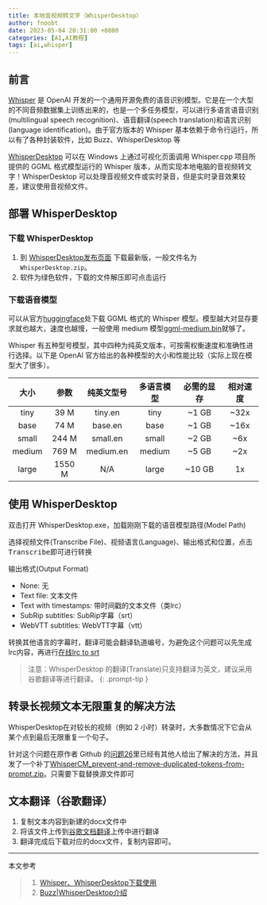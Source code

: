 ```yaml
---
title: 本地音视频转文字（WhisperDesktop）
author: fnoobt
date: 2023-05-04 20:31:00 +0800
categories: [AI,AI教程]
tags: [ai,whisper]
---
```


## 前言

[Whisper](https://github.com/openai/whisper) 是 OpenAI 开发的一个通用开源免费的语音识别模型。它是在一个大型的不同音频数据集上训练出来的，也是一个多任务模型，可以进行多语言语音识别(multilingual speech recognition)、语音翻译(speech translation)和语言识别(language identification)。由于官方版本的 Whisper 基本依赖于命令行运行，所以有了各种封装软件，比如 Buzz、WhisperDesktop 等

[WhisperDesktop](https://github.com/Const-me/Whisper) 可以在 Windows 上通过可视化页面调用 Whisper.cpp 项目所提供的 GGML 格式模型运行的 Whisper 版本，从而实现本地电脑的音视频转文字！WhisperDesktop 可以处理音视频文件或实时录音，但是实时录音效果较差，建议使用音视频文件。

## 部署 WhisperDesktop

### 下载 WhisperDesktop

1. 到 [WhisperDesktop发布页面](https://github.com/Const-me/Whisper/releases) 下载最新版，一般文件名为 `WhisperDesktop.zip`。
2. 软件为绿色软件，下载的文件解压即可点击运行

### 下载语音模型

可以从官方[huggingface](https://huggingface.co/ggerganov/whisper.cpp/tree/main)处下载 GGML 格式的 Whisper 模型。模型越大对显存要求就也越大，速度也越慢，一般使用 medium 模型[ggml-medium.bin](https://huggingface.co/ggerganov/whisper.cpp/blob/main/ggml-medium.bin)就够了。

Whisper 有五种型号模型，其中四种为纯英文版本，可按需权衡速度和准确性进行选择。以下是 OpenAI 官方给出的各种模型的大小和性能比较（实际上现在模型大了很多）。

|  大小  |  参数  | 纯英文型号 | 多语言模型 | 必需的显存 | 相对速度 |
|:------:|:------:|:----------:|:----------:|:----------:|:--------:|
|  tiny  |  39 M  |   tiny.en  |    tiny    |    ~1 GB   |   ~32x   |
|  base  |  74 M  |   base.en  |    base    |    ~1 GB   |   ~16x   |
|  small |  244 M |  small.en  |    small   |    ~2 GB   |    ~6x   |
| medium |  769 M |  medium.en |   medium   |    ~5 GB   |    ~2x   |
|  large | 1550 M |     N/A    |    large   |   ~10 GB   |    1x    |

## 使用 WhisperDesktop
双击打开 WhisperDesktop.exe，加载刚刚下载的语音模型路径(Model Path)

选择视频文件(Transcribe File)、视频语言(Language)、输出格式和位置，点击<kbd>Transcribe</kbd>即可进行转换

输出格式(Output Format)
- None: 无
- Text file: 文本文件
- Text with timestamps: 带时间戳的文本文件（类lrc）
- SubRip subtitles: SubRip字幕（srt）
- WebVTT subtitles: WebVTT字幕（vtt）

转换其他语言的字幕时，翻译可能会翻译轨道编号，为避免这个问题可以先生成lrc内容，再进行[在线lrc to srt](https://www.lrccon.com/convert)

> 注意：WhisperDesktop 的翻译(Translate)只支持翻译为英文，建议采用谷歌翻译等进行翻译。
{: .prompt-tip }

## 转录长视频文本无限重复的解决方法

WhisperDesktop在对较长的视频（例如 2 小时）转录时，大多数情况下它会从某个点到最后无限重复一个句子。

针对这个问题在原作者 Github 的[问题26](https://github.com/Const-me/Whisper/issues/26)里已经有其他人给出了解决的方法，并且发了一个补丁[WhisperCM_prevent-and-remove-duplicated-tokens-from-prompt.zip](https://github.com/Const-me/Whisper/files/12254499/WhisperCM_prevent-and-remove-duplicated-tokens-from-prompt.zip)。只需要下载替换源文件即可

## 文本翻译（谷歌翻译）

1. 复制文本内容到新建的docx文件中
2. 将该文件上传到[谷歌文档翻译](https://translate.google.com/?sl=auto&tl=zh-CN&op=docs)上传中进行翻译
3. 翻译完成后下载对应的docx文件，复制内容即可。

****

本文参考

> 1. [Whisper、WhisperDesktop下载使用](https://www.bilibili.com/read/cv23285680/)
> 2. [Buzz\|WhisperDesktop介绍](https://www.youtube.com/watch?v=e0u1nwoosKY)